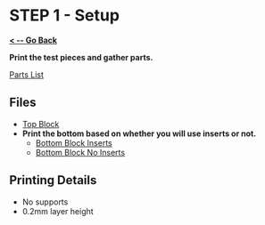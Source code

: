 # STEP 1 - Setup

**[< -- Go Back](../README.md)**

**Print the test pieces and gather parts.**

[Parts List](Parts.md)

## Files

* [Top Block](../Models/Calibration/Top_Block.3mf)
* **Print the bottom based on whether you will use inserts or not.**
	* [Bottom Block Inserts](../Models/Calibration/Bottom_Block_Inserts.3mf)
	* [Bottom Block No Inserts](../Models/Calibration/Bottom_Block_No_Inserts.3mf)
	

## Printing Details

* No supports
* 0.2mm layer height
